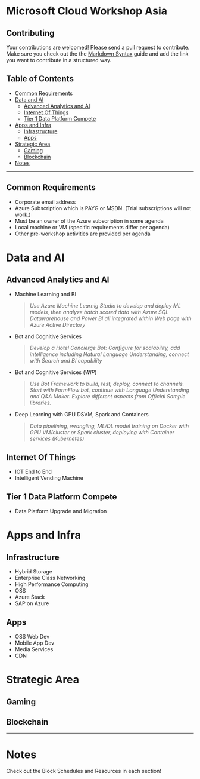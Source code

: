 # Microsoft Cloud Workshop Asia

## Contributing

Your contributions are welcomed! Please send a pull request to contribute. Make sure you check out the the [Markdown Syntax](https://guides.github.com/features/mastering-markdown/)
guide and add the link you want to contribute in a structured way.

## Table of Contents

- [Common Requirements](#common-requirements)
- [Data and AI](#data-and-ai)
  - [Advanced Analytics and AI](#advanced-analytics-and-ai)
  - [Internet Of Things](#internet-of-things)
  - [Tier 1 Data Platform Compete](#tier-1-data-platform-compete)
- [Apps and Infra](#apps-and-infra)
  - [Infrastructure](#infrastructure)
  - [Apps](#apps)
- [Strategic Area](#strategic-area)
  - [Gaming](#gaming)
  - [Blockchain](#blockchain)
- [Notes](#notes)


- - -

## Common Requirements
* Corporate email address
* Azure Subscription which is PAYG or MSDN. (Trial subscriptions will not work.)
* Must be an owner of the Azure subscription in some agenda
* Local machine or VM (specific requirements differ per agenda)
* Other pre-workshop activities are provided per agenda


# Data and AI
 
## Advanced Analytics and AI
* Machine Learning and BI
  >*Use Azure Machine Learnig Studio to develop and deploy ML models, then analyze batch scored data with Azure SQL Datawarehouse and Power BI all integrated within Web page with Azure Active Directory* 
 
* Bot and Cognitive Services
  > *Develop a Hotel Concierge Bot: Configure for scalability, add intelligence including Natural Language Understanding, connect with Search and BI capability*
 
* Bot and Cognitive Services (*WIP*)
  > *Use Bot Framework to build, test, deploy, connect to channels. Start with FormFlow bot, continue with Language Understanding and Q&A Maker. Explore different aspects from Official Sample libraries.*

* Deep Learning with GPU DSVM, Spark and Containers
  > *Data pipelining, wrangling, ML/DL model training on Docker with GPU VM/cluster or Spark cluster, deploying with Container services (Kubernetes)*

## Internet Of Things
* IOT End to End
* Intelligent Vending Machine

## Tier 1 Data Platform Compete
* Data Platform Upgrade and Migration


# Apps and Infra
## Infrastructure
* Hybrid Storage
* Enterprise Class Networking
* High Performance Computing
* OSS
* Azure Stack
* SAP on Azure
## Apps
* OSS Web Dev
* Mobile App Dev
* Media Services
* CDN

# Strategic Area
## Gaming
## Blockchain

---

# Notes
Check out the Block Schedules and Resources in each section!



